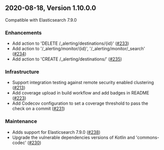 ## 2020-08-18, Version 1.10.0.0

Compatible with Elasticsearch 7.9.0

### Enhancements
  * Add action to 'DELETE /_alerting/destinations/{id}' ([#233](https://github.com/opendistro-for-elasticsearch/alerting/pull/233))
  * Add action to '/_alerting/monitor/{id}', '/_alerting/monitor/_search' ([#234](https://github.com/opendistro-for-elasticsearch/alerting/pull/234))
  * Add action to 'CREATE /_alerting/destinations/' ([#235](https://github.com/opendistro-for-elasticsearch/alerting/pull/235))

### Infrastructure
  * Support integration testing against remote security enabled clustering ([#213](https://github.com/opendistro-for-elasticsearch/alerting/pull/213))
  * Add coverage upload in build workflow and add badges in README ([#223](https://github.com/opendistro-for-elasticsearch/alerting/pull/223))
  * Add Codecov configuration to set a coverage threshold to pass the check on a commit ([#231](https://github.com/opendistro-for-elasticsearch/alerting/pull/231))

### Maintenance
  * Adds support for Elasticsearch 7.9.0 ([#238](https://github.com/opendistro-for-elasticsearch/alerting/pull/238))
  * Upgrade the vulnerable dependencies versions of Kotlin and 'commons-codec' ([#230](https://github.com/opendistro-for-elasticsearch/alerting/pull/230))
